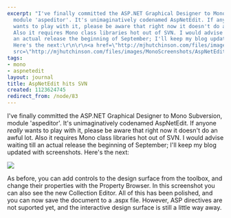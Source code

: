 ```yaml
---
excerpt: "I've finally committed the ASP.NET Graphical Designer to Mono Subversion,
  module 'aspeditor'. It's unimaginatively codenamed AspNetEdit. If anyone *really*
  wants to play with it, please be aware that right now it doesn't do an awful lot.
  Also it requires Mono class libraries hot out of SVN. I would advise waiting till
  an actual release the beginning of September; I'll keep my blog updated with screenshots.
  Here's the next:\r\n\r\n<a href=\"http://mjhutchinson.com/files/images/MonoScreenshots/AspNetEdit2.png\"><img
  src=\"http://mjhutchinson.com/files/images/MonoScreenshots/AspNetEdit2-t.png\"></a>\r\n\r"
tags:
- mono
- aspnetedit
layout: journal
title: AspNetEdit hits SVN
created: 1123624745
redirect_from: /node/83
---
```

I've finally committed the ASP.NET Graphical Designer to Mono Subversion, module 'aspeditor'. It's unimaginatively codenamed AspNetEdit. If anyone *really* wants to play with it, please be aware that right now it doesn't do an awful lot. Also it requires Mono class libraries hot out of SVN. I would advise waiting till an actual release the beginning of September; I'll keep my blog updated with screenshots. Here's the next:

<a href="http://mjhutchinson.com/files/images/MonoScreenshots/AspNetEdit2.png"><img src="http://mjhutchinson.com/files/images/MonoScreenshots/AspNetEdit2-t.png"></a>

As before, you can add controls to the design surface from the toolbox, and change their properties with the Property Browser. In this screenshot you can also see the new Collection Editor. All of this has been polished, and you can now save the document to a .aspx file. However, ASP directives are not suported yet, and the interactive design surface is still a little way away.
